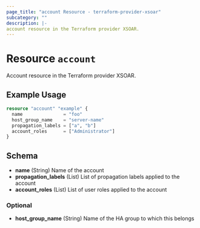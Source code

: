 ```yaml
---
page_title: "account Resource - terraform-provider-xsoar"
subcategory: ""
description: |-
account resource in the Terraform provider XSOAR.
---
```


# Resource `account`

Account resource in the Terraform provider XSOAR.

## Example Usage

```terraform
resource "account" "example" {
  name               = "foo"
  host_group_name    = "server-name"
  propagation_labels = ["a", "b"]
  account_roles      = ["Administrator"]
}
```

## Schema
- **name** (String) Name of the account
- **propagation_labels** (List) List of propagation labels applied to the account
- **account_roles** (List) List of user roles applied to the account

### Optional
- **host_group_name** (String) Name of the HA group to which this belongs
